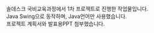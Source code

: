 솔데스크 국비교육과정에서 1차 프로젝트로 진행한 작업물입니다. <br/>
Java Swing으로 동작하며, Java언어만 사용했습니다. <br/>
프로젝트 계획서와 발표용PPT 첨부했습니다.
